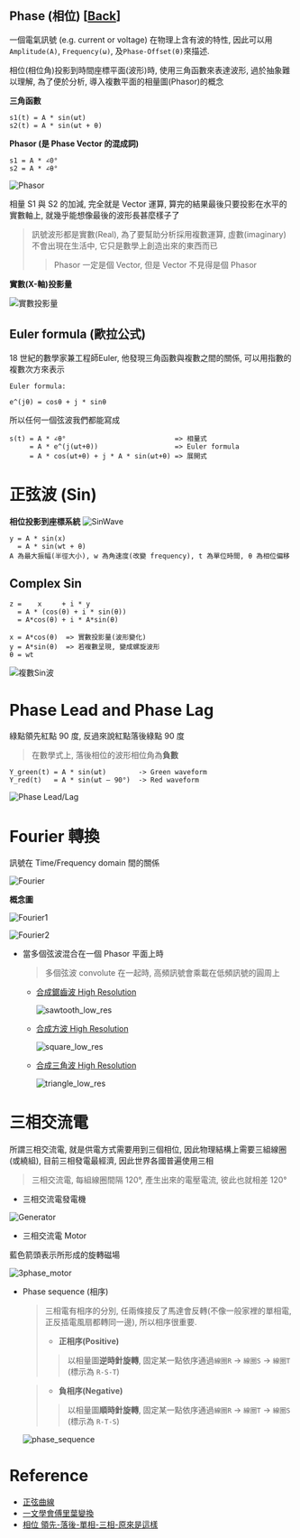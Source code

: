 Phase (相位) [[Back](note_BLDC.md)]
---

一個電氣訊號 (e.g. current or voltage) 在物理上含有波的特性, 因此可以用`Amplitude(A)`, `Frequency(ω)`, 及`Phase-Offset(θ)`來描述.

相位(相位角)投影到時間座標平面(波形)時, 使用三角函數來表達波形, 過於抽象難以理解, 為了便於分析, 導入複數平面的相量圖(Phasor)的概念

**三角函數**
```
s1(t) = A * sin(ωt)
s2(t) = A * sin(ωt + θ)
```

**Phasor (是 Phase Vector 的混成詞)**

```
s1 = A * ∠0°
s2 = A * ∠θ°
```

![Phasor](phasor_concept.jpg)


相量 S1 與 S2 的加減, 完全就是 Vector 運算, 算完的結果最後只要投影在水平的實數軸上, 就幾乎能想像最後的波形長甚麼樣子了
> 訊號波形都是實數(Real), 為了要幫助分析採用複數運算, 虛數(imaginary)不會出現在生活中, 它只是數學上創造出來的東西而已
>> Phasor 一定是個 Vector, 但是 Vector 不見得是個 Phasor

**實數(X-軸)投影量**

![實數投影量](Sumafasores.gif)

## Euler formula (歐拉公式)

18 世紀的數學家兼工程師Euler, 他發現三角函數與複數之間的關係, 可以用指數的複數次方來表示

```
Euler formula:

e^(jθ) = cosθ + j * sinθ
```

所以任何一個弦波我們都能寫成

```
s(t) = A * ∠θ°                           => 相量式
     = A * e^(j(ωt+θ))                   => Euler formula
     = A * cos(ωt+θ) + j * A * sin(ωt+θ) => 展開式
```

# 正弦波 (Sin)

**相位投影到座標系統**
![SinWave](SinWave.gif)

```
y = A * sin(x)
  = A * sin(wt + θ)
A 為最大振幅(半徑大小), w 為角速度(改變 frequency), t 為單位時間, θ 為相位偏移
```

## Complex Sin

```
z =    x     + i * y
  = A * (cos(θ) + i * sin(θ))
  = A*cos(θ) + i * A*sin(θ)

x = A*cos(θ)  => 實數投影量(波形變化)
y = A*sin(θ)  => 若複數呈現, 變成螺旋波形
θ = wt
```
![複數Sin波](ComplexSinWave.gif)


# Phase Lead and Phase Lag

綠點領先紅點 90 度, 反過來說紅點落後綠點 90 度
> 在數學式上, 落後相位的波形相位角為**負數**

```
Y_green(t) = A * sin(ωt)        -> Green waveform
Y_red(t)   = A * sin(ωt – 90°)  -> Red waveform
```

![Phase Lead/Lag](phase_lead_lag.gif)


# Fourier 轉換

訊號在 Time/Frequency domain 間的關係

![Fourier](Fourier_concept.gif)

**概念圖**

![Fourier1](Fourier_concept_1.jpg)

![Fourier2](Fourier_concept_2.jpg)

+ 當多個弦波混合在一個 Phasor 平面上時
    > 多個弦波 convolute 在一起時, 高頻訊號會乘載在低頻訊號的圓周上

    - [合成鋸齒波 High Resolution](https://upload.wikimedia.org/wikipedia/commons/1/1e/Fourier_series_sawtooth_wave_circles_animation.svg)

        ![sawtooth_low_res](Fourier_sawtooth_wave.gif)

    - [合成方波 High Resolution](https://upload.wikimedia.org/wikipedia/commons/b/bd/Fourier_series_square_wave_circles_animation.svg)

        ![square_low_res](Fourier_square_wave.gif)

    - [合成三角波 High Resolution](https://upload.wikimedia.org/wikipedia/commons/b/b2/Fourier_series_triangle_wave_circles_animation.svg)

        ![triangle_low_res](Fourier_triangle_wave.gif)

# 三相交流電

所謂三相交流電, 就是供電方式需要用到三個相位, 因此物理結構上需要三組線圈(或繞組), 目前三相發電最經濟, 因此世界各國普遍使用三相
> 三相交流電, 每組線圈間隔 120°, 產生出來的電壓電流, 彼此也就相差 120°

+ 三相交流電發電機

![Generator](3phase_generator.gif)

+ 三相交流電 Motor

藍色箭頭表示所形成的旋轉磁場

![3phase_motor](3phase_motor.gif)

+ Phase sequence (相序)
    > 三相電有相序的分別, 任兩條接反了馬達會反轉(不像一般家裡的單相電, 正反插電風扇都轉同一邊), 所以相序很重要.
    > + **正相序(Positive)**
    >> 以相量圖**逆時針旋轉**, 固定某一點依序通過`線圈R` -> `線圈S` -> `線圈T` (標示為 `R-S-T`)

    > + **負相序(Negative)**
    >> 以相量圖**順時針旋轉**, 固定某一點依序通過`線圈R` -> `線圈T` -> `線圈S` (標示為 `R-T-S`)

    ![phase_sequence](phase_sequence.jpg)

# Reference

+ [正弦曲線](https://zh.wikipedia.org/wiki/%E6%AD%A3%E5%BC%A6%E6%9B%B2%E7%B7%9A)
+ [一文學會傅里葉變換](https://blog.51cto.com/u_15819826/5738137)
+ [相位 領先-落後-單相-三相-原來是這樣](https://www.strongpilab.com/phase-lead-lag-single-phase-and-three-phase/)



